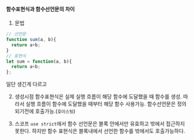 #### 함수표현식과 함수선언문의 차이
1. 문법
```JAVASCRIPT
// 선언문
function sum(a, b){
  return a+b;
}
// 표현식
let sum = function(a, b){
  return a+b;
};
```
일단 생긴게 다르고

2. 생성시점
함수표현식은 실제 실행 흐름이 해당 함수에 도달했을 때 함수를 생성.
따라서 실행 흐름이 함수에 도달했을 때부터 해당 함수 사용가능.
함수선언문은 정의되기전에 호출가능.(`호이스팅`)

3. 스코프
`use strict`에서 함수 선언문은 블록 안에서만 유효하고 밖에서 접근하지 못한다.
하지만 함수 표현식은 블록내에서 선언한 함수를 밖에서도 호출가능하다.
